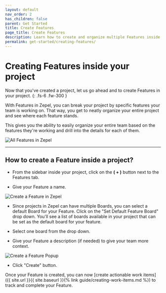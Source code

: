 ```yaml
---
layout: default
nav_order: 2
has_children: false
parent: Get Started
title: Create Features
page_title: Create Features
description: Learn how to create and organize multiple Features inside your project.
permalink: get-started/creating-features/
---
```

# Creating Features inside your project

Now that you've created a project, let us go ahead and to create Features in your project. 
{: .fs-6 .fw-300 }

With Features in Zepel, you can break your project by specific features your team is working on. That way, you get to neatly organize your entire project and see where each feature stands.

This gives you the ability to easily organize your entire team based on the features they're working and drill into the details for each of them.

![All Features in Zepel](/guide/assets/uploads/zepel-features.png "Zepel Features")

---

## How to create a Feature inside a project?

- From the sidebar inside your project, click on the __( + )__ button next to the Features tab.

- Give your Feature a name. 

![Create a Feature in Zepel](/guide/assets/uploads/create-features.png "Create Feature in Zepel")

- Since projects in Zepel can have multiple Boards, you can select a default Board for your Feature. Click on the "Set Default Feature Board" drop down. You'll see a list of boards available in your project that can be set as the default board for your feature.

- Select one board from the drop down.

- Give your Feature a description (if needed) to give your team more context.

![Create a Feature Popup](/guide/assets/uploads/create-features-popup.png "Create Feature Popup")

- Click "Create" button.

Once your Feature is created, you can now [create actionable work items]({{ site.url }}{{ site.baseurl }}{% link guide/creating-work-items.md %}) to track and complete your Feature.


